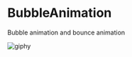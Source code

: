 # BubbleAnimation
Bubble animation and bounce animation

![giphy](https://media.giphy.com/media/26BkM8aW7R8bO8LpS/giphy.gif)
